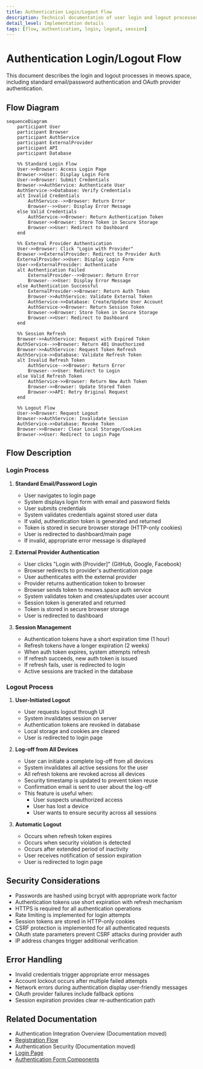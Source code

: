```yaml
---
title: Authentication Login/Logout Flow
description: Technical documentation of user login and logout processes
detail_level: Implementation details
tags: [flow, authentication, login, logout, session]
---
```


# Authentication Login/Logout Flow

This document describes the login and logout processes in meows.space, including standard email/password authentication and OAuth provider authentication.

## Flow Diagram

```mermaid
sequenceDiagram
    participant User
    participant Browser
    participant AuthService
    participant ExternalProvider
    participant API
    participant Database

    %% Standard Login Flow
    User->>Browser: Access Login Page
    Browser->>User: Display Login Form
    User->>Browser: Submit Credentials
    Browser->>AuthService: Authenticate User
    AuthService->>Database: Verify Credentials
    alt Invalid Credentials
        AuthService-->>Browser: Return Error
        Browser-->>User: Display Error Message
    else Valid Credentials
        AuthService->>Browser: Return Authentication Token
        Browser->>Browser: Store Token in Secure Storage
        Browser->>User: Redirect to Dashboard
    end

    %% External Provider Authentication
    User->>Browser: Click "Login with Provider"
    Browser->>ExternalProvider: Redirect to Provider Auth
    ExternalProvider->>User: Display Login Form
    User->>ExternalProvider: Authenticate
    alt Authentication Failed
        ExternalProvider-->>Browser: Return Error
        Browser-->>User: Display Error Message
    else Authentication Successful
        ExternalProvider->>Browser: Return Auth Token
        Browser->>AuthService: Validate External Token
        AuthService->>Database: Create/Update User Account
        AuthService->>Browser: Return Session Token
        Browser->>Browser: Store Token in Secure Storage
        Browser->>User: Redirect to Dashboard
    end

    %% Session Refresh
    Browser->>AuthService: Request with Expired Token
    AuthService-->>Browser: Return 401 Unauthorized
    Browser->>AuthService: Request Token Refresh
    AuthService->>Database: Validate Refresh Token
    alt Invalid Refresh Token
        AuthService-->>Browser: Return Error
        Browser-->>User: Redirect to Login
    else Valid Refresh Token
        AuthService->>Browser: Return New Auth Token
        Browser->>Browser: Update Stored Token
        Browser->>API: Retry Original Request
    end

    %% Logout Flow
    User->>Browser: Request Logout
    Browser->>AuthService: Invalidate Session
    AuthService->>Database: Revoke Token
    Browser->>Browser: Clear Local Storage/Cookies
    Browser->>User: Redirect to Login Page
```

## Flow Description

### Login Process

1. **Standard Email/Password Login**

   - User navigates to login page
   - System displays login form with email and password fields
   - User submits credentials
   - System validates credentials against stored user data
   - If valid, authentication token is generated and returned
   - Token is stored in secure browser storage (HTTP-only cookies)
   - User is redirected to dashboard/main page
   - If invalid, appropriate error message is displayed

2. **External Provider Authentication**

   - User clicks "Login with [Provider]" (GitHub, Google, Facebook)
   - Browser redirects to provider's authentication page
   - User authenticates with the external provider
   - Provider returns authentication token to browser
   - Browser sends token to meows.space auth service
   - System validates token and creates/updates user account
   - Session token is generated and returned
   - Token is stored in secure browser storage
   - User is redirected to dashboard

3. **Session Management**
   - Authentication tokens have a short expiration time (1 hour)
   - Refresh tokens have a longer expiration (2 weeks)
   - When auth token expires, system attempts refresh
   - If refresh succeeds, new auth token is issued
   - If refresh fails, user is redirected to login
   - Active sessions are tracked in the database

### Logout Process

1. **User-Initiated Logout**

   - User requests logout through UI
   - System invalidates session on server
   - Authentication tokens are revoked in database
   - Local storage and cookies are cleared
   - User is redirected to login page

2. **Log-off from All Devices**

   - User can initiate a complete log-off from all devices
   - System invalidates all active sessions for the user
   - All refresh tokens are revoked across all devices
   - Security timestamp is updated to prevent token reuse
   - Confirmation email is sent to user about the log-off
   - This feature is useful when:
     - User suspects unauthorized access
     - User has lost a device
     - User wants to ensure security across all sessions

3. **Automatic Logout**
   - Occurs when refresh token expires
   - Occurs when security violation is detected
   - Occurs after extended period of inactivity
   - User receives notification of session expiration
   - User is redirected to login page

## Security Considerations

- Passwords are hashed using bcrypt with appropriate work factor
- Authentication tokens use short expiration with refresh mechanism
- HTTPS is required for all authentication operations
- Rate limiting is implemented for login attempts
- Session tokens are stored in HTTP-only cookies
- CSRF protection is implemented for all authenticated requests
- OAuth state parameters prevent CSRF attacks during provider auth
- IP address changes trigger additional verification

## Error Handling

- Invalid credentials trigger appropriate error messages
- Account lockout occurs after multiple failed attempts
- Network errors during authentication display user-friendly messages
- OAuth provider failures include fallback options
- Session expiration provides clear re-authentication path

## Related Documentation

- Authentication Integration Overview (Documentation moved)
- [Registration Flow](./authentication-registration.md)
- Authentication Security (Documentation moved)
- [Login Page](../pages/login.md)
- [Authentication Form Components](../components/AuthForms.md)
